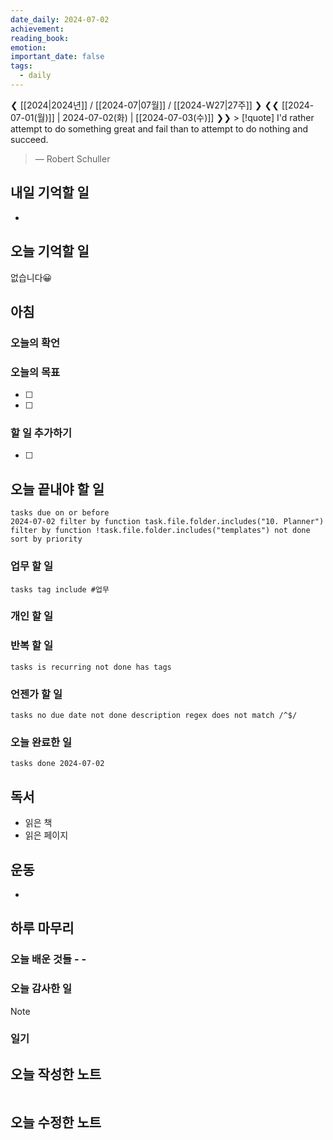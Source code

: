 ```yaml
---
date_daily: 2024-07-02
achievement: 
reading_book: 
emotion: 
important_date: false
tags:
  - daily
---
```

❮ [[2024|2024년]] / [[2024-07|07월]] / [[2024-W27|27주]] ❯
❮❮ [[2024-07-01(월)]] | 2024-07-02(화) | [[2024-07-03(수)]] ❯❯ > [!quote] I'd rather attempt to do something great and fail than to attempt to do nothing and succeed.
> — Robert Schuller 
## 내일 기억할 일 
-
## 오늘 기억할 일 
없습니다😀 
## 아침 
### 오늘의 확언 
### 오늘의 목표 
- [ ] 
- [ ] 
### 할 일 추가하기 
- [ ] 
## 오늘 끝내야 할 일 
```
tasks due on or before 
2024-07-02 filter by function task.file.folder.includes("10. Planner") filter by function !task.file.folder.includes("templates") not done sort by priority
```

### 업무 할 일 
```tasks tag include #업무 ``` 
### 개인 할 일 
### 반복 할 일 
```tasks is recurring not done has tags ``` 
### 언젠가 할 일
```tasks no due date not done description regex does not match /^$/ ```
### 오늘 완료한 일 
```tasks done 2024-07-02 ``` 
## 독서 
- 읽은 책 
- 읽은 페이지 
## 운동 
-

## 하루 마무리 

### 오늘 배운 것들 - - 
### 오늘 감사한 일 
>[!note] 
> 
### 일기 

## 오늘 작성한 노트 
```dataview List FROM "" WHERE file.cday = date("2024-07-08") SORT file.ctime desc 
``` 
## 오늘 수정한 노트 
```dataview List FROM "" WHERE file.mday = date("2024-07-08") SORT file.mtime desc 
```